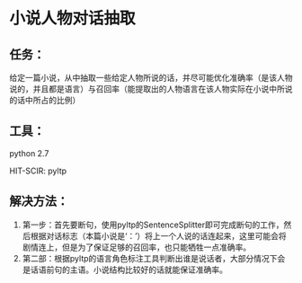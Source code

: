 # 小说人物对话抽取

## 任务：
给定一篇小说，从中抽取一些给定人物所说的话，并尽可能优化准确率（是该人物说的，并且都是语言）与召回率（能提取出的人物语言在该人物实际在小说中所说的话中所占的比例）

## 工具：
python 2.7

HIT-SCIR: pyltp


## 解决方法：
1. 第一步：首先要断句，使用pyltp的SentenceSplitter即可完成断句的工作，然后根据对话标志（本篇小说是‘：’）将上一个人说的话连起来，这里可能会将剧情连上，但是为了保证足够的召回率，也只能牺牲一点准确率。
2. 第二部：根据pyltp的语言角色标注工具判断出谁是说话者，大部分情况下会是话语前句的主语。小说结构比较好的话就能保证准确率。